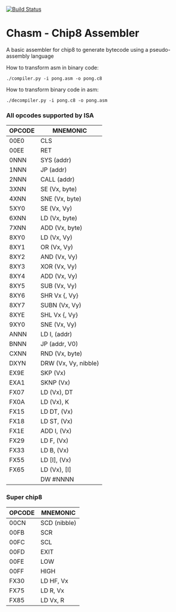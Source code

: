 [![Build Status](https://travis-ci.org/fakeezz/chasm.png?branch=master)](https://travis-ci.org/fakeezz/chasm)
# Chasm - Chip8 Assembler

A basic assembler for chip8 to generate bytecode using a pseudo-assembly language

How to transform asm in binary code:
```
./compiler.py -i pong.asm -o pong.c8
```

How to transform binary code in asm:
```
./decompiler.py -i pong.c8 -o pong.asm
```

### All opcodes supported by ISA

| OPCODE  |      MNEMONIC        |
| ------- | -------------------- |
| 00E0    | CLS                  |
| 00EE    | RET                  |
| 0NNN    | SYS (addr)           |
| 1NNN    | JP (addr)            |
| 2NNN    | CALL (addr)          |
| 3XNN    | SE (Vx, byte)        |
| 4XNN    | SNE (Vx, byte)       |
| 5XY0    | SE (Vx, Vy)          |
| 6XNN    | LD (Vx, byte)        |
| 7XNN    | ADD (Vx, byte)       |
| 8XY0    | LD  (Vx, Vy)         |
| 8XY1    | OR  (Vx, Vy)         |
| 8XY2    | AND (Vx, Vy)         |
| 8XY3    | XOR (Vx, Vy)         |
| 8XY4    | ADD (Vx, Vy)         |
| 8XY5    | SUB (Vx, Vy)         |
| 8XY6    | SHR Vx {, Vy}        |
| 8XY7    | SUBN (Vx, Vy)        |
| 8XYE    | SHL Vx {, Vy}        |
| 9XY0    | SNE (Vx, Vy)         |
| ANNN    | LD I, (addr)         |
| BNNN    | JP (addr, V0)        |
| CXNN    | RND (Vx, byte)       |
| DXYN    | DRW (Vx, Vy, nibble) |
| EX9E    | SKP (Vx)             |
| EXA1    | SKNP (Vx)            |
| FX07    | LD (Vx), DT          |
| FX0A    | LD (Vx), K           |
| FX15    | LD DT, (Vx)          |
| FX18    | LD ST, (Vx)          |
| FX1E    | ADD I, (Vx)          |
| FX29    | LD F, (Vx)           |
| FX33    | LD B, (Vx)           |
| FX55    | LD [I], (Vx)         |
| FX65    | LD (Vx), [I]         |
|         | DW #NNNN             |

### Super chip8

| OPCODE  |      MNEMONIC        |
| ------- | -------------------- |
| 00CN    | SCD (nibble)         |
| 00FB    | SCR                  |
| 00FC    | SCL                  |
| 00FD    | EXIT                 |
| 00FE    | LOW                  |
| 00FF    | HIGH                 |
| FX30    | LD HF, Vx            |
| FX75    | LD R, Vx             |
| FX85    | LD Vx, R             |
